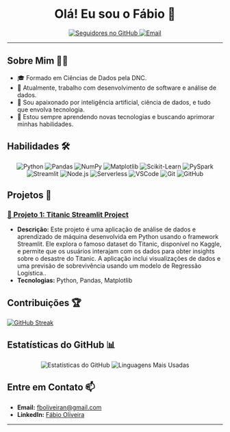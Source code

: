 <h1 align="center">Olá! Eu sou o Fábio 👋</h1>

<p align="center">
  <a href="https://github.com/fabiooliveir">
    <img src="https://img.shields.io/github/followers/fabiooliveir?label=Seguidores&style=social" alt="Seguidores no GitHub">
  </a>
   <a href="mailto:fboliveiran@gmail.com">
    <img src="https://img.shields.io/badge/Email-D1495B?style=flat&logo=gmail&logoColor=white" alt="Email">
  </a>
</p>

---

## Sobre Mim 🙋‍♂️

- 🎓 Formado em Ciências de Dados pela DNC.
- 💼 Atualmente, trabalho com desenvolvimento de software e análise de dados.
- 🧠 Sou apaixonado por inteligência artificial, ciência de dados, e tudo que envolva tecnologia.
- 🌱 Estou sempre aprendendo novas tecnologias e buscando aprimorar minhas habilidades.

## Habilidades 🛠️

<p align="center">
  <img src="https://img.shields.io/badge/-Python-3776AB?style=flat&logo=python&logoColor=white" alt="Python">
  <img src="https://img.shields.io/badge/-Pandas-150458?style=flat&logo=pandas&logoColor=white" alt="Pandas">
  <img src="https://img.shields.io/badge/-NumPy-013243?style=flat&logo=numpy&logoColor=white" alt="NumPy">
  <img src="https://img.shields.io/badge/-Matplotlib-339933?style=flat&logo=matplotlib&logoColor=white" alt="Matplotlib">
  <img src="https://img.shields.io/badge/-Scikit--Learn-F7931E?style=flat&logo=scikit-learn&logoColor=white" alt="Scikit-Learn">
  <img src="https://img.shields.io/badge/-PySpark-E25A1C?style=flat&logo=apache-spark&logoColor=white" alt="PySpark">
  <img src="https://img.shields.io/badge/-Streamlit-FF4B4B?style=flat&logo=streamlit&logoColor=white" alt="Streamlit">
  <img src="https://img.shields.io/badge/-Node.js-339933?style=flat&logo=node.js&logoColor=white" alt="Node.js">
  <img src="https://img.shields.io/badge/-Serverless-FD5750?style=flat&logo=serverless&logoColor=white" alt="Serverless">
  <img src="https://img.shields.io/badge/-VSCode-007ACC?style=flat&logo=visual-studio-code&logoColor=white" alt="VSCode">
  <img src="https://img.shields.io/badge/-Git-F05032?style=flat&logo=git&logoColor=white" alt="Git">
  <img src="https://img.shields.io/badge/-GitHub-181717?style=flat&logo=github&logoColor=white" alt="GitHub">
</p>

## Projetos 🚀

### [🔗 Projeto 1: Titanic Streamlit Project](https://github.com/fabiooliveir/titanic-streamlit)
- **Descrição:** Este projeto é uma aplicação de análise de dados e aprendizado de máquina desenvolvida em Python usando o framework Streamlit. Ele explora o famoso dataset do Titanic, disponível no Kaggle, e permite que os usuários interajam com os dados para obter insights sobre o desastre do Titanic. A aplicação inclui visualizações de dados e uma previsão de sobrevivência usando um modelo de Regressão Logística..
- **Tecnologias:** Python, Pandas, Matplotlib

## Contribuições 🏆

[![GitHub Streak](https://github-readme-streak-stats.herokuapp.com?user=seuusuario&theme=radical&date_format=j%20M%5B%20Y%5D)](https://git.io/streak-stats)

## Estatísticas do GitHub 📊

<p align="center">
  <img src="https://github-readme-stats.vercel.app/api?username=seuusuario&show_icons=true&theme=radical" alt="Estatísticas do GitHub">
  <img src="https://github-readme-stats.vercel.app/api/top-langs/?username=seuusuario&layout=compact&theme=radical" alt="Linguagens Mais Usadas">
</p>

## Entre em Contato 📫

- **Email:** [fboliveiran@gmail.com](fboliveiran@gmail.com)
- **LinkedIn:** [Fábio Oliveira](https://www.linkedin.com/in/brazilian-analytics-pro/)

---
